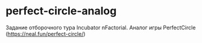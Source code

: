 # perfect-circle-analog
Задание отборочного тура Incubator nFactorial. Аналог игры PerfectCircle (https://neal.fun/perfect-circle/)
